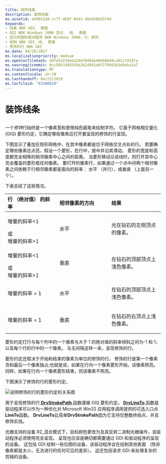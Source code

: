 ```yaml
---
title: 装饰线条
description: 装饰线条
ms.assetid: eb9651dd-cc77-469f-8441-4bb958bd374d
keywords:
- 线条 WDK GDI、 表面
- GDI WDK Windows 2000 显示、 线、 表面
- 显示的图形驱动程序 WDK Windows 2000，行，修饰
- 绘制 WDK GDI，线、 表面
- 修饰的行 WDK GDI
ms.date: 04/20/2017
ms.localizationpriority: medium
ms.openlocfilehash: 6dfe54234eba20470d04b46666640ca82c7d19fa
ms.sourcegitcommit: 0cc5051945559a242d941a6f2799d161d8eba2a7
ms.translationtype: MT
ms.contentlocale: zh-CN
ms.lasthandoff: 04/23/2019
ms.locfileid: "63390029"
---
```

# <a name="cosmetic-lines"></a>装饰线条


## <span id="ddk_cosmetic_lines_gg"></span><span id="DDK_COSMETIC_LINES_GG"></span>


一个*修饰*行始终是一个像素宽和使用纯色画笔来绘制字符。 它基于网格相交量化 (GIQ) 菱形约定，它确定哪些像素应打开要呈现的修饰的行呈现。

下图显示了叠加在矩形网格中，在其中像素都是位于网格交叉点处的行。 若要确定哪些像素应点亮，假设一个菱形，在行中，居中并沿其滑动。 菱形的宽度和高度都完全相等的相邻像素中心之间的距离。 当菱形移动沿该线时，则打开其中心完全覆盖的菱形框任何像素。 要打开的像素行，如果通过一个点中间两个相邻像素之间依赖于行相邻像素都是面向的斜率： 水平 （并行），或垂直 （上面另一个）。

下表总结了这些情况。

<table>
<colgroup>
<col width="33%" />
<col width="33%" />
<col width="33%" />
</colgroup>
<thead>
<tr class="header">
<th align="left">行 （绝对值） 的斜率</th>
<th align="left">相邻像素的方向</th>
<th align="left">结果</th>
</tr>
</thead>
<tbody>
<tr class="odd">
<td align="left"><p>增量的斜率&lt;1</p>
<div>
 
</div>
或
<div>
 
</div>
增量的斜率&gt;1</td>
<td align="left"><p>水平</p></td>
<td align="left"><p>光在钻石的左侧顶点的像素。</p></td>
</tr>
<tr class="even">
<td align="left"><p>增量的斜率&lt;1</p>
<div>
 
</div>
或
<div>
 
</div>
增量的斜率&gt;1</td>
<td align="left"><p>垂直</p></td>
<td align="left"><p>在钻石的顶部顶点上浅色像素。</p></td>
</tr>
<tr class="odd">
<td align="left"><p>增量的斜率 = 1</p></td>
<td align="left"><p>水平</p></td>
<td align="left"><p>在钻石的顶部顶点上浅色像素。</p></td>
</tr>
<tr class="even">
<td align="left"><p>增量的斜率 = 1</p></td>
<td align="left"><p>垂直</p></td>
<td align="left"><p>在钻石的右顶点上浅色像素。</p></td>
</tr>
</tbody>
</table>

 

菱形约定灯行与每个列中的一个像素与大于 1 的绝对值的斜率倾斜之间为-1 和 1，以及每个行的行中的一个像素。 与无间隔这样一来，呈现修饰的行。

菱形约定还取决于开始和结束的像素为单位的修饰的行。 修饰的行是第一个像素含和最后一个像素独占;也就是说，如果在行内一个像素菱形开始，该像素照亮。 同样，如果在行内一个像素菱形结束，则该像素不照亮。

下图演示了修饰的行的菱形约定。

![说明修饰的行的菱形约定的关系图](images/102-01b.png)

用于呈现修饰的行[ **DrvStrokePath** ](https://msdn.microsoft.com/library/windows/hardware/ff556316)函数遵循 GIQ 菱形约定。 [ **DrvLineTo** ](https://msdn.microsoft.com/library/windows/hardware/ff556245)函数是驱动程序可以作为一种优化对 Microsoft Win32 应用程序调用提供的可选入口点**LineTo**函数。 **DrvLineTo**比简单**DrvStrokePath**因为它支持仅整数终结点，并且修饰实线。

光栅支持的设备 R2\_混合模式下，目标颜色更改为及其反转二进制光栅操作，该驱动程序必须使用完全呈现。 呈现也应该是确切都需要通过 GDI 和驱动程序的呈现的设备。 这包括 GDI 绘制一些位图的设备，该驱动程序会在绘制其他表面 （除非像素都是太小，无法进行的任何可见的差异）。 这还包括请求 GDI 来处理复杂的剪辑的设备。

 

 





